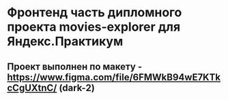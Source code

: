 # Фронтенд часть дипломного проекта movies-explorer для Яндекс.Практикум

## Проект выполнен по макету - https://www.figma.com/file/6FMWkB94wE7KTkcCgUXtnC/ (dark-2)
